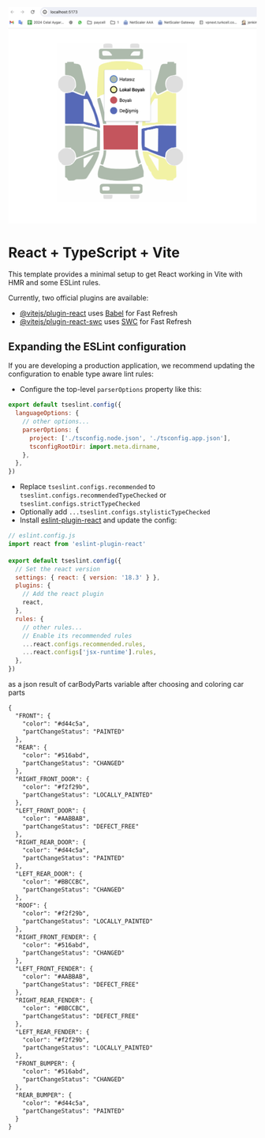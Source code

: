 ![Resim Açıklaması](./ADD.png)


# React + TypeScript + Vite

This template provides a minimal setup to get React working in Vite with HMR and some ESLint rules.

Currently, two official plugins are available:

- [@vitejs/plugin-react](https://github.com/vitejs/vite-plugin-react/blob/main/packages/plugin-react/README.md) uses [Babel](https://babeljs.io/) for Fast Refresh
- [@vitejs/plugin-react-swc](https://github.com/vitejs/vite-plugin-react-swc) uses [SWC](https://swc.rs/) for Fast Refresh

## Expanding the ESLint configuration

If you are developing a production application, we recommend updating the configuration to enable type aware lint rules:

- Configure the top-level `parserOptions` property like this:

```js
export default tseslint.config({
  languageOptions: {
    // other options...
    parserOptions: {
      project: ['./tsconfig.node.json', './tsconfig.app.json'],
      tsconfigRootDir: import.meta.dirname,
    },
  },
})
```

- Replace `tseslint.configs.recommended` to `tseslint.configs.recommendedTypeChecked` or `tseslint.configs.strictTypeChecked`
- Optionally add `...tseslint.configs.stylisticTypeChecked`
- Install [eslint-plugin-react](https://github.com/jsx-eslint/eslint-plugin-react) and update the config:

```js
// eslint.config.js
import react from 'eslint-plugin-react'

export default tseslint.config({
  // Set the react version
  settings: { react: { version: '18.3' } },
  plugins: {
    // Add the react plugin
    react,
  },
  rules: {
    // other rules...
    // Enable its recommended rules
    ...react.configs.recommended.rules,
    ...react.configs['jsx-runtime'].rules,
  },
})
```


as a json result of carBodyParts variable after choosing and coloring car parts
```
{
  "FRONT": {
    "color": "#d44c5a",
    "partChangeStatus": "PAINTED"
  },
  "REAR": {
    "color": "#516abd",
    "partChangeStatus": "CHANGED"
  },
  "RIGHT_FRONT_DOOR": {
    "color": "#f2f29b",
    "partChangeStatus": "LOCALLY_PAINTED"
  },
  "LEFT_FRONT_DOOR": {
    "color": "#AABBAB",
    "partChangeStatus": "DEFECT_FREE"
  },
  "RIGHT_REAR_DOOR": {
    "color": "#d44c5a",
    "partChangeStatus": "PAINTED"
  },
  "LEFT_REAR_DOOR": {
    "color": "#BBCCBC",
    "partChangeStatus": "CHANGED"
  },
  "ROOF": {
    "color": "#f2f29b",
    "partChangeStatus": "LOCALLY_PAINTED"
  },
  "RIGHT_FRONT_FENDER": {
    "color": "#516abd",
    "partChangeStatus": "CHANGED"
  },
  "LEFT_FRONT_FENDER": {
    "color": "#AABBAB",
    "partChangeStatus": "DEFECT_FREE"
  },
  "RIGHT_REAR_FENDER": {
    "color": "#BBCCBC",
    "partChangeStatus": "DEFECT_FREE"
  },
  "LEFT_REAR_FENDER": {
    "color": "#f2f29b",
    "partChangeStatus": "LOCALLY_PAINTED"
  },
  "FRONT_BUMPER": {
    "color": "#516abd",
    "partChangeStatus": "CHANGED"
  },
  "REAR_BUMPER": {
    "color": "#d44c5a",
    "partChangeStatus": "PAINTED"
  }
}
```
